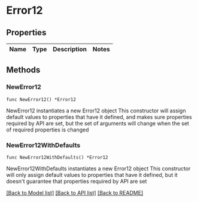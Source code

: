# Error12

## Properties

Name | Type | Description | Notes
------------ | ------------- | ------------- | -------------

## Methods

### NewError12

`func NewError12() *Error12`

NewError12 instantiates a new Error12 object
This constructor will assign default values to properties that have it defined,
and makes sure properties required by API are set, but the set of arguments
will change when the set of required properties is changed

### NewError12WithDefaults

`func NewError12WithDefaults() *Error12`

NewError12WithDefaults instantiates a new Error12 object
This constructor will only assign default values to properties that have it defined,
but it doesn't guarantee that properties required by API are set


[[Back to Model list]](../README.md#documentation-for-models) [[Back to API list]](../README.md#documentation-for-api-endpoints) [[Back to README]](../README.md)


